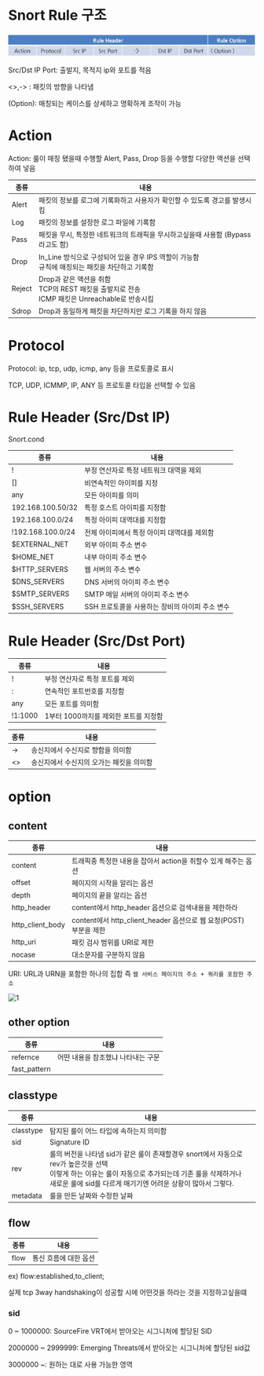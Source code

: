 
# Snort Rule 구조

![rule_struct](./img/rule_strcut.png)

Src/Dst IP Port: 출발지, 목적지 ip와 포트를 적음

<>,-> : 패킷의 방향을 나타냄

(Option): 매칭되는 케이스를 상세하고 명확하게 조작이 가능

# Action

Action: 룰이 매칭 됐을때 수행할 Alert, Pass, Drop 등을 수행할 다양한 액션을 선택하여 넣음

| 종류 | 내용|
| --- | --- |
| Alert | 패킷의 정보를 로그에 기록화하고 사용자가 확인할 수 있도록 경고를 발생시킴|
| Log | 패킷의 정보를 설정한 로그 파일에 기록함|
| Pass | 패킷을 무시, 특정한 네트워크의 트래픽을 무시하고싶을때 사용함 (Bypass 라고도 함) |
| Drop | In_Line 방식으로 구성되어 있을 경우 IPS 역할이 가능함 <br> 규칙에 매칭되는 패킷을 차단하고 기록함|
| Reject | Drop과 같은 액션을 취함 <br> TCP의 REST 패킷을 출발지로 전송 <br> ICMP 패킷은 Unreachable로 반송시킴|
| Sdrop | Drop과 동일하게 패킷을 차단하지만 로그 기록을 하지 않음 |

# Protocol

Protocol: ip, tcp, udp, icmp, any 등을 프로토콜로 표시

TCP, UDP, ICMMP, IP, ANY 등 프로토콜 타입을 선택할 수 있음

# Rule Header (Src/Dst IP)

Snort.cond 

| 종류 | 내용 |
| --- | --- |
| ! | 부정 연산자로 특정 네트워크 대역을 제외|
| [] | 비연속적인 아이피를 지정|
| any | 모든 아이피를 의미|
| 192.168.100.50/32 | 특정 호스트 아이피를 지정함|
| 192.168.100.0/24 | 특정 아이피 대역대를 지정함|
| !192.168.100.0/24 | 전체 아이피에서 특정 아이피 대역대를 제외함|
| $EXTERNAL_NET | 외부 아이피 주소 변수 |
| $HOME_NET | 내부 아이피 주소 변수 |
| $HTTP_SERVERS | 웹 서버의 주소 변수 |
| $DNS_SERVERS | DNS 서버의 아이피 주소 변수|
| $SMTP_SERVERS | SMTP 메일 서버의 아이피 주소 변수|
| $SSH_SERVERS | SSH 프로토콜을 사용하는 장비의 아이피 주소 변수|

# Rule Header (Src/Dst Port)

| 종류 | 내용 |
| --- | --- |
| ! | 부정 연산자로 특정 포트를 제외|
| : | 연속적인 포트번호를 지정함|
| any | 모든 포트를 의미함|
| !1:1000| 1부터 1000까지를 제외한 포트를 지정함|


| 종류 | 내용 |
| --- | --- |
| -> | 송신지에서 수신지로 향함을 의미함 |
| <> | 송신지에서 수신지의 오가는 패킷을 의미함 |

# option

## content

| 종류 | 내용 |
| --- | --- |
| content | 트래픽중 특정한 내용을 잡아서 action을 취할수 있게 해주는 옵션 |
| offset | 페이지의 시작을 알리는 옵션|
| depth | 페이지의 끝을 알리는 옵션|
| http_header | content에서 http_header 옵션으로 검색내용을 제한하라|
| http_client_body | content에서 http_client_header 옵션으로 웹 요청(POST) 부분을 제한| 
| http_uri| 패킷 검사 범위를 URI로 제한|
| nocase | 대소문자를 구분하지 않음 |

URI: URL과 URN을 포함한 하나의 집합 즉 `웹 서비스 페이지의 주소 + 쿼리를 포함한 주소`

![1](https://velog.velcdn.com/images%2Fsjho0428%2Fpost%2F33f79901-f5a2-4a4e-a490-3a4cb24f47a1%2F%EB%8B%A4%EC%9A%B4%EB%A1%9C%EB%93%9C.png)

## other option

| 종류 | 내용 |
| --- | --- |
| refernce | 어떤 내용을 참조했냐 나타내는 구문|
| fast_pattern | 

## classtype

| 종류 | 내용 |
| --- | --- |
|classtype| 탐지된 룰이 어느 타입에 속하는지 의미함|
| sid | Signature ID|
| rev | 룰의 버전을 나타냄 sid가 같은 룰이 존재할경우 snort에서 자동으로 rev가 높은것을 선택 <br> 이렇게 하는 이유는 룰이 자동으로 추가되는데 기존 룰을 삭제하거나 <br>새로운 룰에 sid를 다르게 매기기엔 어려운 상황이 많아서 그렇다.|
|metadata| 룰을 만든 날짜와 수정한 날짜|

## flow

| 종류 | 내용 |
| --- | --- |
| flow | 통신 흐름에 대한 옵션|

ex) flow:established,to_client;

실제 tcp 3way handshaking이 성공할 시에 어떤것을 하라는 것을 지정하고싶을떄



### sid
0 ~ 1000000: SourceFire VRT에서 받아오는 시그니처에 할당된 SID 

2000000 ~ 2999999: Emerging Threats에서 받아오는 시그니처에 할당된 sid값

3000000 ~: 원하는 대로 사용 가능한 영역